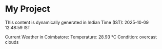 # My Project

This content is dynamically generated in Indian Time (IST): 2025-10-09 12:48:59 IST


Current Weather in Coimbatore:
Temperature: 28.93 °C
Condition: overcast clouds

